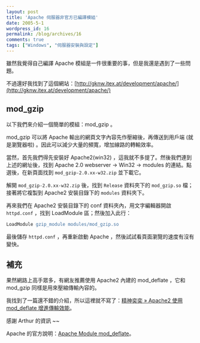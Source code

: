 ```yaml
---
layout: post
title: 'Apache 伺服器非官方已編譯模組'
date: 2005-5-1
wordpress_id: 16
permalink: /blog/archives/16
comments: true
tags: ["Windows", "伺服器安裝與設定"]
---
```


雖然我覺得自己編譯 Apache 模組是一件很重要的事，但是我還是遇到了一些問題。

不過還好我找到了這個網站：[http://gknw.itex.at/development/apache/](http://gknw.itex.at/development/apache/)

## mod_gzip

以下我們來介紹一個簡單的模組：mod_gzip 。

mod_gzip 可以將 Apache 輸出的網頁文字內容先作壓縮後，再傳送到用戶端 (就是瀏覽器啦) 。因此可以減少大量的頻寬，增加線路的轉輸效率。

當然，首先我們得先安裝好 Apache2(win32) ，這我就不多提了。然後我們連到上述的網址後，找到 Apache 2.0 webserver -> Win32 -> modules 的連結。點選後，在新頁面找到 `mod_gzip-2.0.xx-w32.zip` 並下載它。

解開 `mod_gzip-2.0.xx-w32.zip` 後，找到 `Release` 資料夾下的 `mod_gzip.so` 檔；接著將它複製到 Apache2 安裝目錄下的 `modules` 資料夾下。

再來我們在 Apache2 安裝目錄下的 conf 資料夾內，用文字編輯器開啟 `httpd.conf` ，找到 LoadModule 區；然後加入此行：

```apache
LoadModule gzip_module modules/mod_gzip.so
```

最後儲存 `httpd.conf` ，再重新啟動 Apache ，然後試試看頁面瀏覽的速度有沒有變快。

## 補充

果然網路上高手眾多，有網友推薦使用 Apache2 內建的 mod_deflate ，它和 mod_gzip 同樣是用來壓縮傳輸內容的。

我找到了一篇還不錯的介紹，所以這裡就不寫了：[精神奕奕 &raquo; Apache2 使用 mod_deflate 增進傳輸效能](http://ying.homedns.org/wp/archives/2005/08/13/21/28/00/)。

感謝 Arthur 的資訊 ~~

Apache 的官方說明：[Apache Module mod_deflate](http://httpd.apache.org/docs/2.0/mod/mod_deflate.html)。